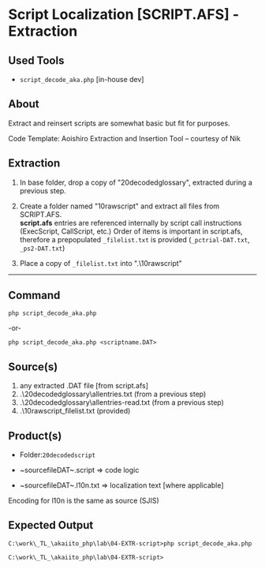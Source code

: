  Script Localization [SCRIPT.AFS] - Extraction
===============================================

 Used Tools
------------
- `script_decode_aka.php` [in-house dev]

## About

Extract and reinsert scripts are somewhat basic but fit for purposes.

Code Template:  Aoishiro Extraction and Insertion Tool – courtesy of Nik

## Extraction ##

1. In base folder, drop a copy of "20decodedglossary", extracted during a previous step.
2. Create a folder named "10rawscript" and extract all files from SCRIPT.AFS.  
**script.afs** entries are referenced internally by script call instructions (ExecScript, CallScript, etc.)
Order of items is important in script.afs, therefore a prepopulated `_filelist.txt` is provided (`_pctrial-DAT.txt`, `_ps2-DAT.txt`)

3. Place a copy of `_filelist.txt` into ".\10rawscript"

- - - - - - - - - - - - - - - - - - - - - - - - - - - - - -

 Command
-----------
	php script_decode_aka.php
-or-

	php script_decode_aka.php <scriptname.DAT>

 Source(s)
-----------
1. any extracted .DAT file [from script.afs]
2. .\20decodedglossary\allentries.txt (from a previous step)
3. .\20decodedglossary\allentries-read.txt (from a previous step)
4. .\10rawscript\_filelist.txt (provided)

 Product(s)
-----------

* Folder:`20decodedscript`

* ~sourcefileDAT~.script    => code logic

* ~sourcefileDAT~.l10n.txt  => localization text [where applicable]

Encoding for l10n is the same as source (SJIS)

 Expected Output
-----------

	C:\work\_TL_\akaiito_php\lab\04-EXTR-script>php script_decode_aka.php
	
	C:\work\_TL_\akaiito_php\lab\04-EXTR-script>
